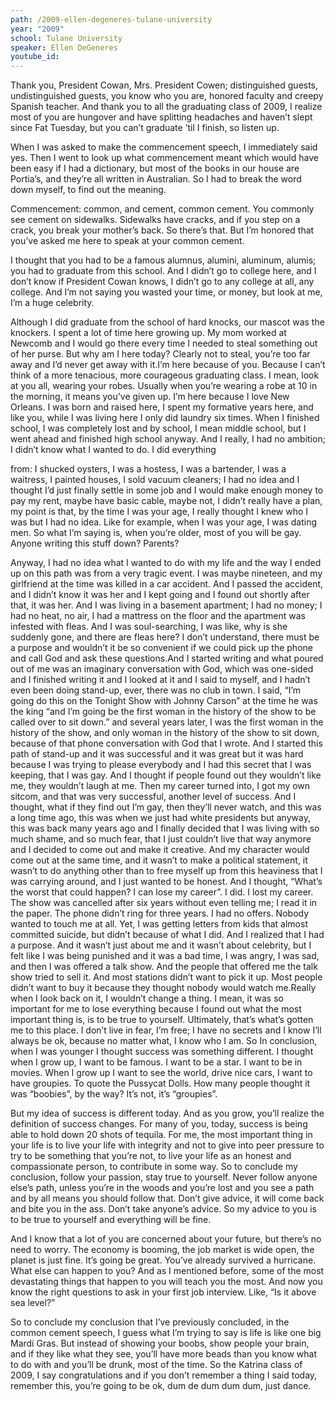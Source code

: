 ```yaml
---
path: /2009-ellen-degeneres-tulane-university
year: "2009"
school: Tulane University
speaker: Ellen DeGeneres
youtube_id: 
---
```


Thank you, President Cowan, Mrs. President Cowen; distinguished guests, undistinguished guests, you know who you are, honored faculty and creepy Spanish teacher. And thank you to all the graduating class of 2009, I realize most of you are hungover and have splitting headaches and haven’t slept since Fat Tuesday, but you can’t graduate ’til I finish, so listen up.

When I was asked to make the commencement speech, I immediately said yes. Then I went to look up what commencement meant which would have been easy if I had a dictionary, but most of the books in our house are Portia’s, and they’re all written in Australian. So I had to break the word down myself, to find out the meaning.

Commencement: common, and cement, common cement. You commonly see cement on sidewalks. Sidewalks have cracks, and if you step on a crack, you break your mother’s back. So there’s that. But I’m honored that you’ve asked me here to speak at your common cement.

I thought that you had to be a famous alumnus, alumini, aluminum, alumis; you had to graduate from this school. And I didn’t go to college here, and I don’t know if President Cowan knows, I didn’t go to any college at all, any college. And I’m not saying you wasted your time, or money, but look at me, I’m a huge celebrity.

Although I did graduate from the school of hard knocks, our mascot was the knockers. I spent a lot of time here growing up. My mom worked at Newcomb and I would go there every time I needed to steal something out of her purse. But why am I here today? Clearly not to steal, you’re too far away and I’d never get away with it.I’m here because of you. Because I can’t think of a more tenacious, more courageous graduating class. I mean, look at you all, wearing your robes. Usually when you’re wearing a robe at 10 in the morning, it means you’ve given up. I’m here because I love New Orleans. I was born and raised here, I spent my formative years here, and like you, while I was living here I only did laundry six times. When I finished school, I was completely lost and by school, I mean middle school, but I went ahead and finished high school anyway. And I really, I had no ambition; I didn’t know what I wanted to do. I did everything

from: I shucked oysters, I was a hostess, I was a bartender, I was a waitress, I painted houses, I sold vacuum cleaners; I had no idea and I thought I’d just finally settle in some job and I would make enough money to pay my rent, maybe have basic cable, maybe not, I didn’t really have a plan, my point is that, by the time I was your age, I really thought I knew who I was but I had no idea. Like for example, when I was your age, I was dating men. So what I’m saying is, when you’re older, most of you will be gay. Anyone writing this stuff down? Parents?

Anyway, I had no idea what I wanted to do with my life and the way I ended up on this path was from a very tragic event. I was maybe nineteen, and my girlfriend at the time was killed in a car accident. And I passed the accident, and I didn’t know it was her and I kept going and I found out shortly after that, it was her. And I was living in a basement apartment; I had no money; I had no heat, no air, I had a mattress on the floor and the apartment was infested with fleas. And I was soul-searching, I was like, why is she suddenly gone, and there are fleas here? I don’t understand, there must be a purpose and wouldn’t it be so convenient if we could pick up the phone and call God and ask these questions.And I started writing and what poured out of me was an imaginary conversation with God, which was one-sided and I finished writing it and I looked at it and I said to myself, and I hadn’t even been doing stand-up, ever, there was no club in town. I said, “I’m going do this on the Tonight Show with Johnny Carson” at the time he was the king “and I’m going be the first woman in the history of the show to be called over to sit down.” and several years later, I was the first woman in the history of the show, and only woman in the history of the show to sit down, because of that phone conversation with God that I wrote. And I started this path of stand-up and it was successful and it was great but it was hard because I was trying to please everybody and I had this secret that I was keeping, that I was gay. And I thought if people found out they wouldn’t like me, they wouldn’t laugh at me. Then my career turned into, I got my own sitcom, and that was very successful, another level of success. And I thought, what if they find out I’m gay, then they’ll never watch, and this was a long time ago, this was when we just had white presidents but anyway, this was back many years ago and I finally decided that I was living with so much shame, and so much fear, that I just couldn’t live that way anymore and I decided to come out and make it creative. And my character would come out at the same time, and it wasn’t to make a political statement, it wasn’t to do anything other than to free myself up from this heaviness that I was carrying around, and I just wanted to be honest. And I thought, “What’s the worst that could happen? I can lose my career”. I did. I lost my career. The show was cancelled after six years without even telling me; I read it in the paper. The phone didn’t ring for three years. I had no offers. Nobody wanted to touch me at all. Yet, I was getting letters from kids that almost committed suicide, but didn’t because of what I did. And I realized that I had a purpose. And it wasn’t just about me and it wasn’t about celebrity, but I felt like I was being punished and it was a bad time, I was angry, I was sad, and then I was offered a talk show. And the people that offered me the talk show tried to sell it. And most stations didn’t want to pick it up. Most people didn’t want to buy it because they thought nobody would watch me.Really when I look back on it, I wouldn’t change a thing. I mean, it was so important for me to lose everything because I found out what the most important thing is, is to be true to yourself. Ultimately, that’s what’s gotten me to this place. I don’t live in fear, I’m free; I have no secrets and I know I’ll always be ok, because no matter what, I know who I am. So In conclusion, when I was younger I thought success was something different. I thought when I grow up, I want to be famous. I want to be a star. I want to be in movies. When I grow up I want to see the world, drive nice cars, I want to have groupies. To quote the Pussycat Dolls. How many people thought it was “boobies”, by the way? It’s not, it’s “groupies”.

But my idea of success is different today. And as you grow, you’ll realize the definition of success changes. For many of you, today, success is being able to hold down 20 shots of tequila. For me, the most important thing in your life is to live your life with integrity and not to give into peer pressure to try to be something that you’re not, to live your life as an honest and compassionate person, to contribute in some way. So to conclude my conclusion, follow your passion, stay true to yourself. Never follow anyone else’s path, unless you’re in the woods and you’re lost and you see a path and by all means you should follow that. Don’t give advice, it will come back and bite you in the ass. Don’t take anyone’s advice. So my advice to you is to be true to yourself and everything will be fine.

And I know that a lot of you are concerned about your future, but there’s no need to worry. The economy is booming, the job market is wide open, the planet is just fine. It’s going be great. You’ve already survived a hurricane. What else can happen to you? And as I mentioned before, some of the most devastating things that happen to you will teach you the most. And now you know the right questions to ask in your first job interview. Like, “Is it above sea level?” 

So to conclude my conclusion that I’ve previously concluded, in the common cement speech, I guess what I’m trying to say is life is like one big Mardi Gras. But instead of showing your boobs, show people your brain, and if they like what they see, you’ll have more beads than you know what to do with and you’ll be drunk, most of the time. So the Katrina class of 2009, I say congratulations and if you don’t remember a thing I said today, remember this, you’re going to be ok, dum de dum dum dum, just dance.
